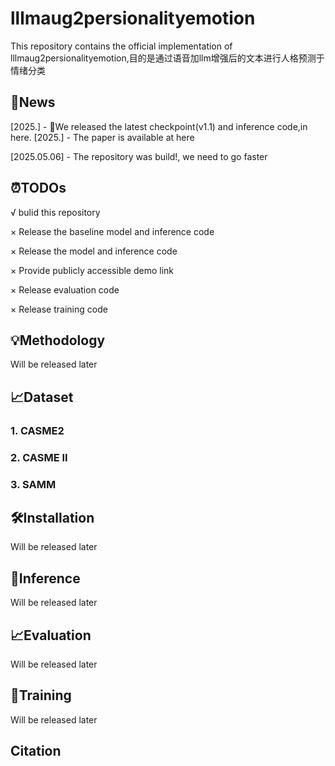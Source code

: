 # lllmaug2persionalityemotion

This repository contains the official implementation of lllmaug2persionalityemotion,目的是通过语音加llm增强后的文本进行人格预测于情绪分类



## 📌News

[2025.] - 🧨We released the latest checkpoint(v1.1) and inference code,in here.
[2025.] - The paper is available at here

[2025.05.06] - The repository was build!, we need to go faster

## ⏰TODOs

√    bulid this repository

×    Release the baseline model and inference code

×    Release the model and inference code 

×     Provide publicly accessible demo link

×    Release  evaluation code

×     Release  training code

## 💡Methodology

Will be released later

## 📈Dataset

### 1. CASME2

### 2. CASME II

### 3. SAMM

## 🛠Installation

Will be released later

## 🔮Inference

Will be released later

## 📈Evaluation

Will be released later

## 🚂Training

Will be released later

## Citation




 
